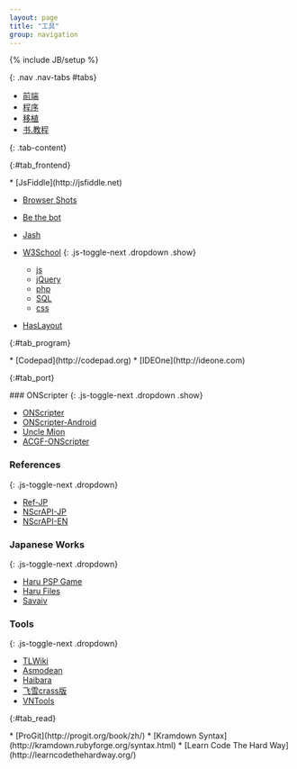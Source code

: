 ```yaml
---
layout: page
title: "工具"
group: navigation
---
```

{% include JB/setup %}

{: .nav .nav-tabs #tabs}
* [前端](#tab_frontend)
* [程序](#tab_program)
* [移植](#tab_port)
* [书.教程](#tab_read)

{: .tab-content}
<div markdown="1">

{:#tab_frontend}
<div markdown="1">
* [JsFiddle](http://jsfiddle.net)

* [Browser Shots](http://browsershots.org/)

* [Be the bot](http://www.avivadirectory.com/bethebot/)

* [Jash](javascript:(function(){document.body.appendChild(document.createElement('script')).src='http://www.billyreisinger.com/jash/source/latest/Jash.js';})(); "终端js调试器")

* [W3School](http://www.w3school.com.cn)
  {: .js-toggle-next .dropdown .show}

  * [js](http://www.w3school.com.cn/js/jsref_obj_string.asp)
  * [jQuery](http://www.w3school.com.cn/jquery/jquery_ref_manipulation.asp)
  * [php](http://www.w3school.com.cn/php/php_ref_string.asp)
  * [SQL](http://www.w3school.com.cn/sql/sql_quickref.asp)
  * [css](http://www.w3school.com.cn/css/css_classification.asp)

* [HasLayout](http://haslayout.net/css/ "IE快来战个痛")
</div>

{:#tab_program}
<div markdown="1">
* [Codepad](http://codepad.org)
* [IDEOne](http://ideone.com)
</div>

{:#tab_port}
<div markdown="1">
### ONScripter
{: .js-toggle-next .dropdown .show}

* [ONScripter](http://onscripter.sourceforge.jp/onscripter.html)
* [ONScripter-Android](http://onscripter.sourceforge.jp/android/)
* [Uncle Mion](http://unclemion.com/onscripter/)
* [ACGF-ONScripter](http://code.google.com/p/onscripter/)

### References
{: .js-toggle-next .dropdown}

* [Ref-JP](http://nscripter.insani.org/reference/)
* [NScrAPI-JP](http://senzogawa.s90.xrea.com/reference/NScrAPI.html)
* [NScrAPI-EN](http://unclemion.com/onscripter/api/NScrAPI.html)

### Japanese Works
{: .js-toggle-next .dropdown}

* [Haru PSP Game](http://harupspgame.blog64.fc2.com/)
* [Haru Files](http://briefcase.yahoo.co.jp/bc/qmbqmbqm/lst?.dir=/)
* [Savaiv](http://savaiv.blog81.fc2.com/)

### Tools
{: .js-toggle-next .dropdown}

* [TLWiki](http://tlwiki.org)
* [Asmodean](http://asmodean.reverse.net/pages/tools_index.html)
* [Haibara](https://haibara4cgrip.wordpress.com/)
* [飞雪crass版](https://www.yukict.com/bbs/forumdisplay.php?fid=69)
* [VNTools](http://vn.i-forge.net/tools/)
</div>

{:#tab_read}
<div markdown="1">
* [ProGit](http://progit.org/book/zh/)
* [Kramdown Syntax](http://kramdown.rubyforge.org/syntax.html)
* [Learn Code The Hard Way](http://learncodethehardway.org/)
</div>

</div>

<script type="text/javascript">
  $("#tabs>li>a").attr('data-toggle', 'tab');
  $('.tab-content>div').addClass('tab-pane');
  $("#tabs a:first").tab('show');
  $(".tab-content a").attr('target', '_blank').tooltip();
</script>

